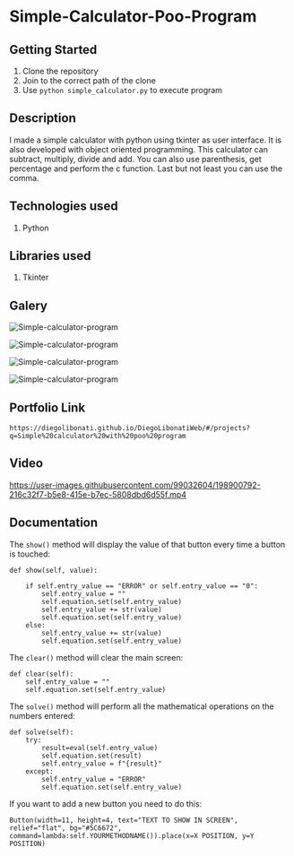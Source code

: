 # Simple-Calculator-Poo-Program

## Getting Started

1. Clone the repository
2. Join to the correct path of the clone
3. Use `python simple_calculator.py` to execute program

## Description

I made a simple calculator with python using tkinter as user interface. It is also developed with object oriented programming. This calculator can subtract, multiply, divide and add. You can also use parenthesis, get percentage and perform the c function. Last but not least you can use the comma.

## Technologies used

1. Python

## Libraries used

1. Tkinter

## Galery

![Simple-calculator-program](https://raw.githubusercontent.com/DiegoLibonati/DiegoLibonatiWeb/main/data/projects/Python/Imagenes/simplecalculatorPoo-0.jpg)

![Simple-calculator-program](https://raw.githubusercontent.com/DiegoLibonati/DiegoLibonatiWeb/main/data/projects/Python/Imagenes/simplecalculatorPoo-1.jpg)

![Simple-calculator-program](https://raw.githubusercontent.com/DiegoLibonati/DiegoLibonatiWeb/main/data/projects/Python/Imagenes/simplecalculatorPoo-2.jpg)

![Simple-calculator-program](https://raw.githubusercontent.com/DiegoLibonati/DiegoLibonatiWeb/main/data/projects/Python/Imagenes/simplecalculatorPoo-3.jpg)

## Portfolio Link

`https://diegolibonati.github.io/DiegoLibonatiWeb/#/projects?q=Simple%20calculator%20with%20poo%20program`

## Video

https://user-images.githubusercontent.com/99032604/198900792-216c32f7-b5e8-415e-b7ec-5808dbd6d55f.mp4

## Documentation

The `show()` method will display the value of that button every time a button is touched:

```
def show(self, value):

    if self.entry_value == "ERROR" or self.entry_value == "0":
        self.entry_value = ""
        self.equation.set(self.entry_value)
        self.entry_value += str(value)
        self.equation.set(self.entry_value)
    else:
        self.entry_value += str(value)
        self.equation.set(self.entry_value)
```

The `clear()` method will clear the main screen:

```
def clear(self):
    self.entry_value = ""
    self.equation.set(self.entry_value)
```

The `solve()` method will perform all the mathematical operations on the numbers entered:

```
def solve(self):
    try:
        result=eval(self.entry_value)
        self.equation.set(result)
        self.entry_value = f"{result}"
    except:
        self.entry_value = "ERROR"
        self.equation.set(self.entry_value)
```

If you want to add a new button you need to do this:

```
Button(width=11, height=4, text="TEXT TO SHOW IN SCREEN", relief="flat", bg="#5C6672", command=lambda:self.YOURMETHODNAME()).place(x=X POSITION, y=Y POSITION)
```
